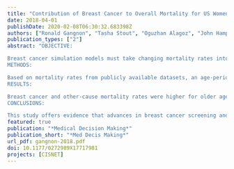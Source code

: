 ```yaml
---
title: "Contribution of Breast Cancer to Overall Mortality for US Women"
date: 2018-04-01
publishDate: 2020-02-08T06:30:32.683398Z
authors: ["Ronald Gangnon", "Tasha Stout", "Oguzhan Alagoz", "John Hampton", "Brian Sprague", "Amy Trentham-Dietz"]
publication_types: ["2"]
abstract: "OBJECTIVE:

Breast cancer simulation models must take changing mortality rates into account to evaluate the potential impact of cancer control interventions. We estimated mortality rates due to breast cancer and all other causes combined to determine their impact on overall mortality by year, age, and birth cohort.
METHODS:

Based on mortality rates from publicly available datasets, an age-period-cohort model was used to estimate the proportion of deaths due to breast cancer for US women aged 0 to 119 years, with birth years 1900 to 2000. Breast cancer mortality was calculated as all-cause mortality multiplied by the proportion of deaths due to breast cancer; other-cause mortality was the difference between all-cause and breast cancer mortality.
RESULTS:

Breast cancer and other-cause mortality rates were higher for older ages and birth cohorts. The percent of deaths due to breast cancer increased across birth cohorts from 1900 to 1940 then decreased. Among 50-year-old women, in the 1920 birth cohort, 52 (9.9%) of 100,000 deaths (95% CI, 9.8% to 10.1%) were attributed to breast cancer whereas 476 of 100,000 were due to other causes; in the 1960 birth cohort, 22 (8.5%) of 100,000 deaths (95% CI, 8.3% to 8.7%) were attributed to breast cancer with 242 of 100,000 deaths due to other causes. The percentage of all deaths due to breast cancer was highest (4.1% to 12.9%) for women in their 40s and 50s for all birth cohorts.
CONCLUSIONS:

This study offers evidence that advances in breast cancer screening and treatment have reduced breast cancer mortality for women across the age spectrum, and provides estimates of age-, year- and birth cohort-specific competing mortality rates for simulation models. Other-cause mortality estimates are important in these models because most women die from causes other than breast cancer."
featured: true
publication: "*Medical Decision Making*"
publication_short: "*Med Decis Making*"
url_pdf: gangnon-2018.pdf
doi: 10.1177/0272989X17717981
projects: [CISNET]
---
```


